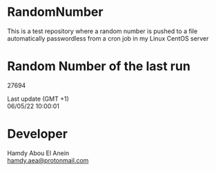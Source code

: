 # RandomNumber    
This is a test repository where a random number is pushed to a file automatically passwordless from a cron job in my Linux CentOS server    
# Random Number of the last run   
27694
      
Last update (GMT +1)    
06/05/22 10:00:01
# Developer    
Hamdy Abou El Anein   
hamdy.aea@protonmail.com
